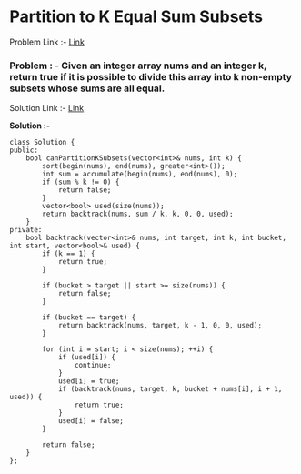 # Partition to K Equal Sum Subsets

Problem Link :- [Link](https://leetcode.com/problems/partition-to-k-equal-sum-subsets/)

<h3>
Problem : - Given an integer array nums and an integer k, return true if it is possible to divide this array into k non-empty subsets whose sums are all equal.
</h3>

Solution Link :- [Link](https://leetcode.com/problems/partition-to-k-equal-sum-subsets/submissions/879263094/)

**Solution :-**
```
class Solution {
public:
    bool canPartitionKSubsets(vector<int>& nums, int k) {
        sort(begin(nums), end(nums), greater<int>());
        int sum = accumulate(begin(nums), end(nums), 0);
        if (sum % k != 0) {
            return false;
        }
        vector<bool> used(size(nums));
        return backtrack(nums, sum / k, k, 0, 0, used);
    }
private:
    bool backtrack(vector<int>& nums, int target, int k, int bucket, int start, vector<bool>& used) {
        if (k == 1) {
            return true;
        }
        
        if (bucket > target || start >= size(nums)) {
            return false;
        }
        
        if (bucket == target) {
            return backtrack(nums, target, k - 1, 0, 0, used);
        }
        
        for (int i = start; i < size(nums); ++i) {
            if (used[i]) {
                continue;
            }
            used[i] = true;
            if (backtrack(nums, target, k, bucket + nums[i], i + 1, used)) {
                return true;
            }
            used[i] = false;
        }
        
        return false;
    }
};
```
